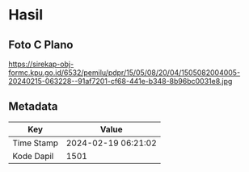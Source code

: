 # Hasil

## Foto C Plano

https://sirekap-obj-formc.kpu.go.id/6532/pemilu/pdpr/15/05/08/20/04/1505082004005-20240215-063228--91af7201-cf68-441e-b348-8b96bc0031e8.jpg


## Metadata

| Key        | Value               |
| ---------- | ------------------- |
| Time Stamp | 2024-02-19 06:21:02 |
| Kode Dapil | 1501                |



